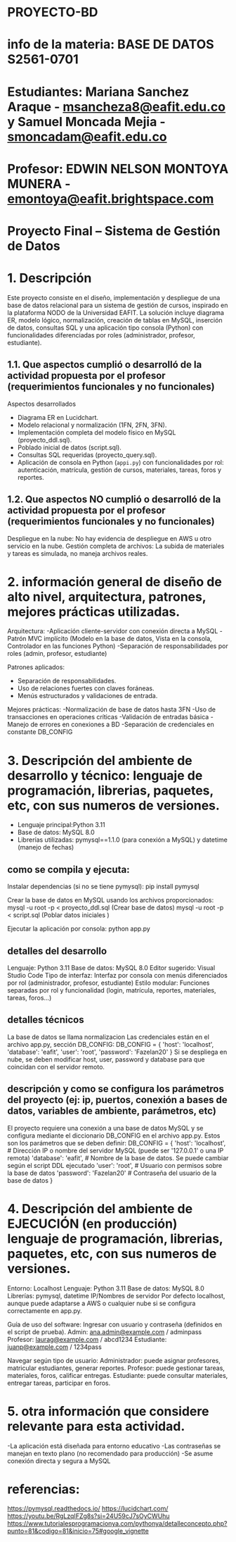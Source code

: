 # PROYECTO-BD
# info de la materia: BASE DE DATOS S2561-0701
# Estudiantes: Mariana Sanchez Araque - msancheza8@eafit.edu.co y Samuel Moncada Mejia  - smoncadam@eafit.edu.co
# Profesor: EDWIN NELSON MONTOYA MUNERA - emontoya@eafit.brightspace.com

# Proyecto Final – Sistema de Gestión de Datos
# 1. Descripción
Este proyecto consiste en el diseño, implementación y despliegue de una base de datos relacional para un sistema de gestión de cursos, inspirado en la plataforma NODO de la Universidad EAFIT. La solución incluye diagrama ER, modelo lógico, normalización, creación de tablas en MySQL, inserción de datos, consultas SQL y una aplicación tipo consola (Python) con funcionalidades diferenciadas por roles (administrador, profesor, estudiante).

## 1.1. Que aspectos cumplió o desarrolló de la actividad propuesta por el profesor (requerimientos funcionales y no funcionales)
Aspectos desarrollados
- Diagrama ER en Lucidchart.
- Modelo relacional y normalización (1FN, 2FN, 3FN).
- Implementación completa del modelo físico en MySQL (proyecto_ddl.sql).
- Poblado inicial de datos (script.sql).
- Consultas SQL requeridas (proyecto_query.sql).
- Aplicación de consola en Python (`appi.py`) con funcionalidades por rol: autenticación, matrícula, gestión de cursos, materiales, tareas, foros y reportes.

## 1.2. Que aspectos NO cumplió o desarrolló de la actividad propuesta por el profesor (requerimientos funcionales y no funcionales)
Despliegue en la nube: No hay evidencia de despliegue en AWS u otro servicio en la nube.
Gestión completa de archivos: La subida de materiales y tareas es simulada, no maneja archivos reales.


# 2. información general de diseño de alto nivel, arquitectura, patrones, mejores prácticas utilizadas.
Arquitectura:
-Aplicación cliente-servidor con conexión directa a MySQL
-Patrón MVC implícito (Modelo en la base de datos, Vista en la consola, Controlador en las funciones Python)
-Separación de responsabilidades por roles (admin, profesor, estudiante)

Patrones aplicados:
- Separación de responsabilidades.  
- Uso de relaciones fuertes con claves foráneas.  
- Menús estructurados y validaciones de entrada.

Mejores prácticas:
-Normalización de base de datos hasta 3FN
-Uso de transacciones en operaciones críticas
-Validación de entradas básica
-Manejo de errores en conexiones a BD
-Separación de credenciales en constante DB_CONFIG

# 3. Descripción del ambiente de desarrollo y técnico: lenguaje de programación, librerias, paquetes, etc, con sus numeros de versiones.
- Lenguaje principal:Python 3.11  
- Base de datos: MySQL 8.0  
- Librerías utilizadas: pymysql==1.1.0 (para conexión a MySQL) y datetime (manejo de fechas)

## como se compila y ejecuta:
Instalar dependencias (si no se tiene pymysql):
pip install pymysql

Crear la base de datos en MySQL usando los archivos proporcionados:
mysql -u root -p < proyecto_ddl.sql  (Crear base de datos)
mysql -u root -p < script.sql      (Poblar datos iniciales )

Ejecutar la aplicación por consola:
python app.py  

## detalles del desarrollo
Lenguaje: Python 3.11
Base de datos: MySQL 8.0
Editor sugerido: Visual Studio Code
Tipo de interfaz: Interfaz por consola con menús diferenciados por rol (administrador, profesor, estudiante)
Estilo modular: Funciones separadas por rol y funcionalidad (login, matrícula, reportes, materiales, tareas, foros...)

## detalles técnicos
La base de datos se llama normalizacion
Las credenciales están en el archivo app.py, sección DB_CONFIG:
DB_CONFIG = {
    'host': 'localhost',
    'database': 'eafit',
    'user': 'root',
    'password': 'Fazelan20'
}
Si se despliega en nube, se deben modificar host, user, password y database para que coincidan con el servidor remoto.

## descripción y como se configura los parámetros del proyecto (ej: ip, puertos, conexión a bases de datos, variables de ambiente, parámetros, etc)
El proyecto requiere una conexión a una base de datos MySQL y se configura mediante el diccionario DB_CONFIG en el archivo app.py. Estos son los parámetros que se deben definir:
DB_CONFIG = {
    'host': 'localhost',        # Dirección IP o nombre del servidor MySQL (puede ser '127.0.0.1' o una IP remota)
    'database': 'eafit',        # Nombre de la base de datos. Se puede cambiar según el script DDL ejecutado 
    'user': 'root',             # Usuario con permisos sobre la base de datos
    'password': 'Fazelan20'     # Contraseña del usuario de la base de datos
}

# 4. Descripción del ambiente de EJECUCIÓN (en producción) lenguaje de programación, librerias, paquetes, etc, con sus numeros de versiones.
Entorno: Localhost
Lenguaje: Python 3.11
Base de datos: MySQL 8.0
Librerías: pymysql, datetime
IP/Nombres de servidor
Por defecto localhost, aunque puede adaptarse a AWS o cualquier nube si se configura correctamente en app.py.

Guía de uso del software:
Ingresar con usuario y contraseña (definidos en el script de prueba).
Admin: ana.admin@example.com / adminpass
Profesor: laurag@example.com / abcd1234
Estudiante: juanp@example.com / 1234pass

Navegar según tipo de usuario:
Administrador: puede asignar profesores, matricular estudiantes, generar reportes.
Profesor: puede gestionar tareas, materiales, foros, calificar entregas.
Estudiante: puede consultar materiales, entregar tareas, participar en foros.


# 5. otra información que considere relevante para esta actividad.
-La aplicación está diseñada para entorno educativo
-Las contraseñas se manejan en texto plano (no recomendado para producción)
-Se asume conexión directa y segura a MySQL

# referencias:
https://pymysql.readthedocs.io/ 
https://lucidchart.com/
https://youtu.be/RgLzqIFZg8s?si=24U59cJ7sOyCWUhu 
https://www.tutorialesprogramacionya.com/pythonya/detalleconcepto.php?punto=81&codigo=81&inicio=75#google_vignette
